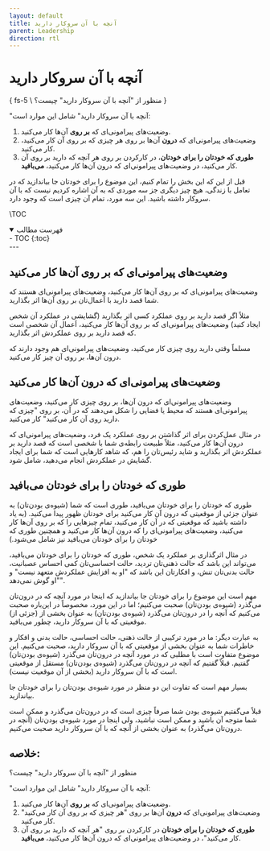 ```yaml
---
layout: default
title: آنچه با آن سروکار دارید
parent: Leadership
direction: rtl
---
```


# آنچه با آن سروکار دارید
{ fs-5 \ منظور از "آنچه با آن سروکار دارید" چیست؟ }

"آنچه با آن سروکار دارید" شامل این موارد است: 
1. وضعیت‌های پیرامونی‌ای که **بر روی** آن‌ها کار می‌کنید.
2. وضعیت‌های پیرامونی‌ای که **درون** آن‌ها بر روی هر چیزی که بر روی آن کار می‌کنید، کار می‌کنید.
3. **طوری که خودتان را برای خودتان**، در کار‌کردن بر روی هر آنچه که دارید بر روی آن کار می‌کنید، در وضعیت‌های پیرامونی‌ای که درون آن‌ها کار می‌کنید، **می‌بافید**. 

قبل از این که این بخش را تمام کنیم، این موضوع را برای خودتان جا بیاندازید که در تعامل با زندگی، هیچ چیز دیگری جز سه موردی که به آن اشاره کردیم نیست که با آن سروکار داشته باشید. این سه مورد، تمام آن چیزی است که وجود دارد.

\TOC

<details open markdown="block">
  <summary>فهرست مطالب</summary>
  - TOC
  {:toc}
</details>
---

## وضعیت‌های پیرامونی‌ای که بر روی آن‌ها کار می‌کنید

وضعیت‌های پیرامونی‌ای که بر روی آن‌ها کار می‌کنید، وضعیت‌های پیرامونی‌ای هستند که شما قصد دارید با اَعمال‌تان بر روی آن‌ها اثر بگذارید. 

مثلاً اگر قصد دارید بر روی عملکرد کسی اثر بگذارید (گشایشی در عملکرد آن شخص ایجاد کنید) وضعیت‌های پیرامونی‌ای که بر روی آن‌ها کار می‌کنید، اَعمال آن شخصی است که قصد دارید بر روی عملکردش اثر بگذارید. 

مسلماً وقتی دارید روی چیزی کار می‌کنید، وضعیت‌های پیرامونی‌ای هم وجود دارند که درون آن‌ها، بر روی آن چیز کار می‌کنید.


## وضعیت‌های پیرامونی‌ای که درون آن‌ها کار می‌کنید

وضعیت‌های پیرامونی‌ای که درون آن‌ها، بر روی چیزی کار می‌کنید، وضعیت‌های پیرامونی‌ای هستند که محیط یا فضایی را شکل می‌دهند که در آن، بر روی "چیزی که دارید روی آن کار می‌کنید" کار می‌کنید.

در مثال عمل‌کردن برای اثر گذاشتن بر روی عملکرد یک فرد، وضعیت‌های پیرامونی‌ای که درون آن‌ها کار می‌کنید، مثلاً طبیعت رابطه‌ی شما با شخصی است که قصد دارید بر عملکردش اثر بگذارید و شاید رئیس‌تان را هم، که شاهد کارهایی است که شما برای ایجاد گشایش در عملکردش انجام می‌دهید، شامل ‌شود.


## طوری که خودتان را برای خودتان می‌بافید

طوری که خودتان را برای خودتان می‌بافید، طوری است که شما (شیوه‌ی بودن‌تان) به‌ عنوان جزئی از موقعیتی که درون آن کار می‌کنید برای خودتان ظهور پیدا می‌کنید. (به یاد داشته باشید که موقعیتی که در آن کار می‌کنید، تمام چیزهایی را که بر روی آن‌ها کار می‌کنید، وضعیت‌های پیرامونی‌ای را که درون آن‌ها کار می‌کنید و همچنین طوری که خودتان را برای خودتان می‌بافید نیز شامل می‌شود.) 

در مثال اثرگذاری بر عملکرد یک شخص، طوری که خودتان را برای خودتان می‌بافید، می‌تواند این باشد که حالت ذهنی‌تان ‌تردید، حالت احساسی‌تان کمی احساس عصبانیت، حالت بدنی‌تان تنش، و افکارتان این باشد که "او به افزایش عملکردش متعهد نیست" و "او گوش نمی‌دهد". 

مهم است این موضوع را برای خودتان جا بیاندازید که اینجا در مورد آنچه که در درون‌تان می‌گذرد (شیوه‌ی بودن‌تان) صحبت می‌کنیم؛ اما در این مورد، مخصوصاً در این‌باره صحبت می‌کنیم که آنچه را در درون‌تان می‌گذرد (شیوه‌ی بودن‌تان) به‌ عنوان بخشی از (جزئی از) موقعیتی که با آن سروکار دارید، چطور می‌بافید.

به عبارت دیگر: ما در مورد ‌ترکیبی از حالت ذهنی، حالت احساسی، حالت بدنی و افکار و خاطرات شما به‌ عنوان بخشی از موقعیتی که با آن سروکار دارید، صحبت می‌کنیم. این موضوع متفاوت است با مطلبی که در مورد آنچه در درون‌تان می‌گذرد (شیوه‌ی بودن‌تان) گفتیم. قبلاً گفتیم که آنچه در درون‌تان می‌گذرد (شیوه‌ی بودن‌تان) مستقل از موقعیتی است که با آن سروکار دارید (بخشی از آن موقعیت نیست).

بسیار مهم است که تفاوت این دو منظر در مورد شیوه‌ی بودن‌تان را برای خودتان جا بیاندازید. 

قبلاً می‌گفتیم شیوه‌ی بودن شما صرفاً چیزی است که در درون‌تان می‌گذرد و ممکن است شما متوجه آن باشید و ممکن است نباشید، ولی اینجا در مورد شیوه‌ی بودن‌تان (آنچه در درون‌تان می‌گذرد) به‌ عنوان بخشی از آنچه که با آن سروکار دارید صحبت می‌کنیم.

## خلاصه: 

منظور از "آنچه با آن سروکار دارید" چیست؟

 "آنچه با آن سروکار دارید" شامل این موارد است:
 1. وضعیت‌های پیرامونی‌ای که **بر روی** آن‌ها کار می‌کنید.
 2. وضعیت‌های پیرامونی‌ای که **درون** آن‌ها بر روی "هر چیزی که بر روی آن کار می‌کنید" کار می‌کنید.
 3. **طوری که خودتان را برای خودتان** در کار‌کردن بر روی "هر آنچه که دارید بر روی آن کار می‌کنید"، در وضعیت‌های پیرامونی‌ای که درون آن‌ها کار می‌کنید، **می‌بافید**.

